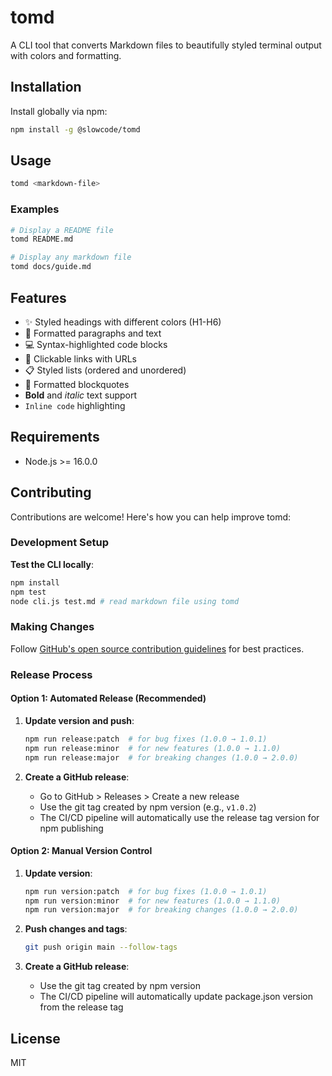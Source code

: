# tomd

A CLI tool that converts Markdown files to beautifully styled terminal output with colors and formatting.

## Installation

Install globally via npm:

```bash
npm install -g @slowcode/tomd
```

## Usage

```bash
tomd <markdown-file>
```

### Examples

```bash
# Display a README file
tomd README.md

# Display any markdown file
tomd docs/guide.md
```

## Features

- ✨ Styled headings with different colors (H1-H6)
- 📝 Formatted paragraphs and text
- 💻 Syntax-highlighted code blocks
- 🔗 Clickable links with URLs
- 📋 Styled lists (ordered and unordered)
- 📖 Formatted blockquotes
- **Bold** and *italic* text support
- `Inline code` highlighting

## Requirements

- Node.js >= 16.0.0

## Contributing

Contributions are welcome! Here's how you can help improve tomd:

### Development Setup

**Test the CLI locally**:
   ```bash
   npm install
   npm test
   node cli.js test.md # read markdown file using tomd
   ```

### Making Changes

Follow [GitHub's open source contribution guidelines](https://docs.github.com/en/get-started/quickstart/contributing-to-projects) for best practices.

### Release Process

#### Option 1: Automated Release (Recommended)

1. **Update version and push**:
   ```bash
   npm run release:patch  # for bug fixes (1.0.0 → 1.0.1)
   npm run release:minor  # for new features (1.0.0 → 1.1.0)
   npm run release:major  # for breaking changes (1.0.0 → 2.0.0)
   ```

2. **Create a GitHub release**:
   - Go to GitHub > Releases > Create a new release
   - Use the git tag created by npm version (e.g., `v1.0.2`)
   - The CI/CD pipeline will automatically use the release tag version for npm publishing

#### Option 2: Manual Version Control

1. **Update version**:
   ```bash
   npm run version:patch  # for bug fixes (1.0.0 → 1.0.1)
   npm run version:minor  # for new features (1.0.0 → 1.1.0)
   npm run version:major  # for breaking changes (1.0.0 → 2.0.0)
   ```

2. **Push changes and tags**:
   ```bash
   git push origin main --follow-tags
   ```

3. **Create a GitHub release**:
   - Use the git tag created by npm version
   - The CI/CD pipeline will automatically update package.json version from the release tag

## License

MIT
